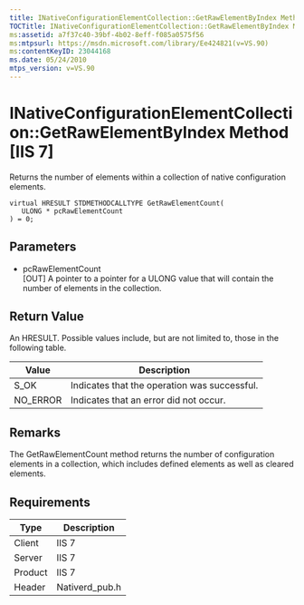 ```yaml
---
title: INativeConfigurationElementCollection::GetRawElementByIndex Method [IIS 7]
TOCTitle: INativeConfigurationElementCollection::GetRawElementByIndex Method
ms:assetid: a7f37c40-39bf-4b02-8eff-f085a0575f56
ms:mtpsurl: https://msdn.microsoft.com/library/Ee424821(v=VS.90)
ms:contentKeyID: 23044168
ms.date: 05/24/2010
mtps_version: v=VS.90
---
```


# INativeConfigurationElementCollection::GetRawElementByIndex Method \[IIS 7\]

Returns the number of elements within a collection of native configuration elements.

    virtual HRESULT STDMETHODCALLTYPE GetRawElementCount(
       ULONG * pcRawElementCount
    ) = 0;

## Parameters

  - pcRawElementCount  
    \[OUT\] A pointer to a pointer for a ULONG value that will contain the number of elements in the collection.

## Return Value

An HRESULT. Possible values include, but are not limited to, those in the following table.

| Value | Description |
| --- | --- |
| S_OK | Indicates that the operation was successful. |
| NO_ERROR | Indicates that an error did not occur. |

## Remarks

The GetRawElementCount method returns the number of configuration elements in a collection, which includes defined elements as well as cleared elements.

## Requirements

| Type | Description |
| --- | --- |
| Client | IIS 7 |
| Server | IIS 7 |
| Product | IIS 7 |
| Header | Nativerd_pub.h |
